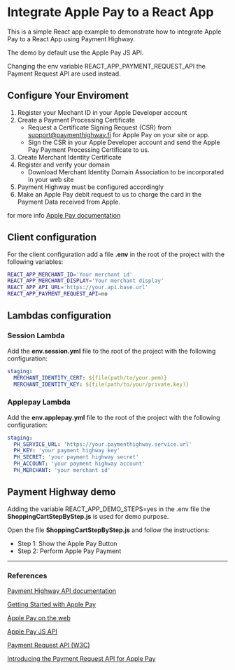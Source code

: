 
# Integrate Apple Pay to a React App

This is a simple React app example to demonstrate how to integrate Apple Pay to a React App using Payment Highway.

The demo by default use the Apple Pay JS API.<p>
Changing the env variable REACT_APP_PAYMENT_REQUEST_API the Payment Request API are used instead.

## Configure Your Enviroment 

1. Register your Mechant ID in your Apple Developer account
2. Create a Payment Processing Certificate
    * Request a Certificate Signing Request (CSR) from support@paymenthighway.fi for Apple Pay on your site or app.
    * Sign the CSR in your Apple Developer account and send the Apple Pay Payment Processing Certificate to us.
3. Create Merchant Identity Certificate
4. Register and verify your domain
    * Download Merchant Identity Domain Association to be incorporated in your web site
5. Payment Highway must be configured accordingly
6. Make an Apple Pay debit request to us to charge the card in the Payment Data received from Apple.

for more info [Apple Pay documentation](https://developer.apple.com/documentation/apple_pay_on_the_web/configuring_your_environment)

## Client configuration

For the client configuration add a file **.env** in the root of the project with the following variables:
```bash
REACT_APP_MERCHANT_ID='Your merchant id'
REACT_APP_MERCHANT_DISPLAY='Your merchant display'
REACT_APP_API_URL='https://your.api.base.url'
REACT_APP_PAYMENT_REQUEST_API=no
````

## Lambdas configuration

### Session Lambda

Add the **env.session.yml** file to the root of the project with the following configuration:

```yaml
staging:
  MERCHANT_IDENTITY_CERT: ${file(path/to/your.pem)} 
  MERCHANT_IDENTITY_KEY: ${file(path/to/your/private.key)}
````

### Applepay Lambda

Add the **env.applepay.yml** file to the root of the project with the following configuration:

```yaml
staging:
  PH_SERVICE_URL: 'https://your.paymenthighway.service.url'
  PH_KEY: 'your payment highway key'
  PH_SECRET: 'your payment highway secret'
  PH_ACCOUNT: 'your payment highway account'
  PH_MERCHANT: 'your merchant id'
```

## Payment Highway demo ##

Adding the variable REACT_APP_DEMO_STEPS=yes in the .env file the **ShoppingCartStepByStep.js** is used for demo  purpose.

Open the file **ShoppingCartStepByStep.js** and follow the instructions:
* Step 1: Show the Apple Pay Button
* Step 2: Perform Apple Pay Payment 

---

### References

[Payment Highway API documentation](https://dev.paymenthighway.io/)

[Getting Started with Apple Pay](https://developer.apple.com/apple-pay/get-started/)

[Apple Pay on the web](https://developer.apple.com/documentation/apple_pay_on_the_web)

[Apple Pay JS API](https://developer.apple.com/documentation/apple_pay_on_the_web/apple_pay_js_api)

[Payment Request API (W3C)](https://www.w3.org/TR/payment-request/)

[Introducing the Payment Request API for Apple Pay](https://webkit.org/blog/8182/introducing-the-payment-request-api-for-apple-pay/)

